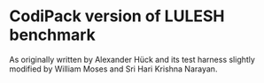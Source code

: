 # CodiPack version of LULESH benchmark

As originally written by Alexander Hück and its test harness slightly modified by William Moses and Sri Hari Krishna Narayan.
